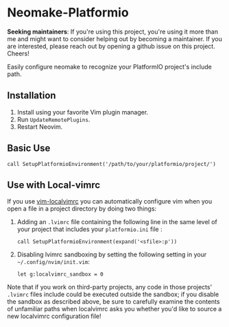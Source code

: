 Neomake-Platformio
==================

**Seeking maintainers**: If you're using this project, you're using it
more than me and might want to consider helping out by becoming a
maintainer.  If you are interested, please reach out by opening a
github issue on this project.  Cheers!

Easily configure neomake to recognize your PlatformIO project's include
path.

Installation
------------

1. Install using your favorite Vim plugin manager.
2. Run `UpdateRemotePlugins`.
3. Restart Neovim.

Basic Use
---------

```vimscript
call SetupPlatformioEnvironment('/path/to/your/platformio/project/')
```

Use with Local-vimrc
--------------------

If you use [vim-localvimrc](https://github.com/embear/vim-localvimrc) you
can automatically configure vim when you open a file in a project directory
by doing two things:

1. Adding an ``.lvimrc`` file containing the following line in the same
   level of your project that includes your ``platformio.ini`` file :

   ```vimscript
   call SetupPlatformioEnvironment(expand('<sfile>:p'))
   ```
2. Disabling lvimrc sandboxing by setting the following setting in your
   ``~/.config/nvim/init.vim``:

   ```vimscript
   let g:localvimrc_sandbox = 0
   ```

Note that if you work on third-party projects, any code in those projects'
``.lvimrc`` files include could be executed outside the sandbox; if you
disable the sandbox as described above, be sure to carefully examine the
contents of unfamiliar paths when localvimrc asks you whether you'd like
to source a new localvimrc configuration file!


